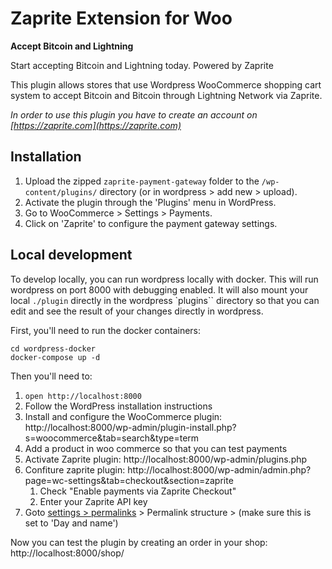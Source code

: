 # Zaprite Extension for Woo

**Accept Bitcoin and Lightning**

Start accepting Bitcoin and Lightning today. Powered by Zaprite

This plugin allows stores that use Wordpress WooCommerce shopping cart system to accept Bitcoin and Bitcoin through Lightning Network via Zaprite.

_In order to use this plugin you have to create an account on [https://zaprite.com](https://zaprite.com)_

## Installation

1. Upload the zipped `zaprite-payment-gateway` folder to the `/wp-content/plugins/` directory (or in wordpress > add new > upload).
2. Activate the plugin through the 'Plugins' menu in WordPress.
3. Go to WooCommerce > Settings > Payments.
4. Click on 'Zaprite' to configure the payment gateway settings.

## Local development

To develop locally, you can run wordpress locally with docker. This will run wordpress on port 8000 with debugging enabled. It will also mount your local `./plugin` directly in the wordpress `plugins`` directory so that you can edit and see the result of your changes directly in wordpress.

First, you'll need to run the docker containers:

```
cd wordpress-docker
docker-compose up -d
```

Then you'll need to:

1. `open http://localhost:8000`
1. Follow the WordPress installation instructions
1. Install and configure the WooCommerce plugin: http://localhost:8000/wp-admin/plugin-install.php?s=woocommerce&tab=search&type=term
1. Add a product in woo commerce so that you can test payments
1. Activate Zaprite plugin: http://localhost:8000/wp-admin/plugins.php
1. Confiture zaprite plugin: http://localhost:8000/wp-admin/admin.php?page=wc-settings&tab=checkout&section=zaprite
   1. Check "Enable payments via Zaprite Checkout"
   1. Enter your Zaprite API key
1. Goto [settings > permalinks](http://localhost:8000/wp-admin/options-permalink.php) > Permalink structure > (make sure this is set to 'Day and name')

Now you can test the plugin by creating an order in your shop: http://localhost:8000/shop/
